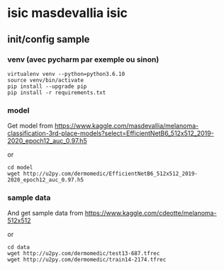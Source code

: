 # isic masdevallia isic 

## init/config sample

### venv (avec pycharm par exemple ou sinon)
```
virtualenv venv --python=python3.6.10
source venv/bin/activate
pip install --upgrade pip
pip install -r requirements.txt
```

### model
Get model from
https://www.kaggle.com/masdevallia/melanoma-classification-3rd-place-models?select=EfficientNetB6_512x512_2019-2020_epoch12_auc_0.97.h5

or
```
cd model
wget http://u2py.com/dermomedic/EfficientNetB6_512x512_2019-2020_epoch12_auc_0.97.h5
```

### sample data
And get sample data from 
https://www.kaggle.com/cdeotte/melanoma-512x512

or
```
cd data
wget http://u2py.com/dermomedic/test13-687.tfrec
wget http://u2py.com/dermomedic/train14-2174.tfrec
```

